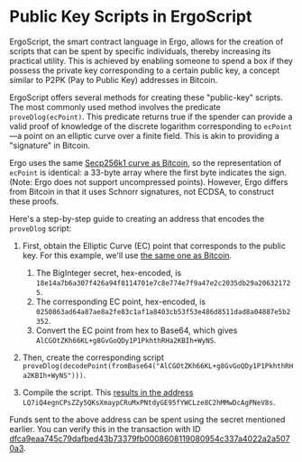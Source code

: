 # Public Key Scripts in ErgoScript

ErgoScript, the smart contract language in Ergo, allows for the creation of scripts that can be spent by specific individuals, thereby increasing its practical utility. This is achieved by enabling someone to spend a box if they possess the private key corresponding to a certain public key, a concept similar to P2PK (Pay to Public Key) addresses in Bitcoin.

ErgoScript offers several methods for creating these "public-key" scripts. The most commonly used method involves the predicate `proveDlog(ecPoint)`. This predicate returns true if the spender can provide a valid proof of knowledge of the discrete logarithm corresponding to `ecPoint`—a point on an elliptic curve over a finite field. This is akin to providing a "signature" in Bitcoin.

Ergo uses the same [Secp256k1 curve as Bitcoin](https://en.bitcoin.it/wiki/Secp256k1), so the representation of `ecPoint` is identical: a 33-byte array where the first byte indicates the sign. (Note: Ergo does not support uncompressed points). However, Ergo differs from Bitcoin in that it uses Schnorr signatures, not ECDSA, to construct these proofs.

Here's a step-by-step guide to creating an address that encodes the `proveDlog` script:

1. First, obtain the Elliptic Curve (EC) point that corresponds to the public key. For this example, we'll use [the same one as Bitcoin](https://en.bitcoin.it/wiki/Technical_background_of_version_1_Bitcoin_addresses).
    1. The BigInteger secret, hex-encoded, is `18e14a7b6a307f426a94f8114701e7c8e774e7f9a47e2c2035db29a206321725`.
    2. The corresponding EC point, hex-encoded, is `0250863ad64a87ae8a2fe83c1af1a8403cb53f53e486d8511dad8a04887e5b2352`.
    3. Convert the EC point from hex to Base64, which gives `AlCGOtZKh66KL+g8GvGoQDy1P1PkhthRHa2KBIh+WyNS`.

2. Then, create the corresponding script `proveDlog(decodePoint(fromBase64("AlCGOtZKh66KL+g8GvGoQDy1P1PkhthRHa2KBIh+WyNS")))`.

3. Compile the script. This [results in the address](https://wallet.plutomonkey.com/p2s/?source=cHJvdmVEbG9nKGRlY29kZVBvaW50KGZyb21CYXNlNjQoIkFsQ0dPdFpLaDY2S0wrZzhHdkdvUUR5MVAxUGtodGhSSGEyS0JJaCtXeU5TIikpKQ==) `LQ7iQ4egnCPsZZy5QKsXmaypCRuMxPNtdyGE95fYWCLze8C2hMMwDcAgPNeV8s`.

Funds sent to the above address can be spent using the secret mentioned earlier. You can verify this in the transaction with ID [dfca9eaa745c79dafbed43b73379fb0008608119080954c337a4022a2a5070a3](https://explorer.ergoplatform.com/en/transactions/dfca9eaa745c79dafbed43b73379fb0008608119080954c337a4022a2a5070a3).
